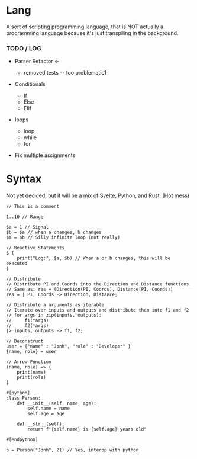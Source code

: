 # Lang
A sort of scripting programming language, that is NOT actually a programming language because it's just transpiling in the background.

### TODO / LOG
- Parser Refactor <-
    - removed tests -- too problematic1
- Conditionals
    -  If
    - Else
    - Elif
- loops 
    - loop
    - while
    - for

- Fix multiple assignments
 
# Syntax    
Not yet decided, but it will be a mix of Svelte, Python, and Rust. (Hot mess)
```lang
// This is a comment

1..10 // Range

$a = 1 // Signal
$b = $a // when a changes, b changes
$a = $b // Silly infinite loop (not really)

// Reactive Statements
$ {
    print("Log:", $a, $b) // When a or b changes, this will be executed
}

// Distribute
// Distribute PI and Coords into the Direction and Distance functions.
// Same as: res = (Direction(PI, Coords), Distance(PI, Coords))
res = | PI, Coords -> Direction, Distance; 

// Distribute a arguments as iterable
// Iterate over inputs and outputs and distribute them into f1 and f2
// for args in zip(inputs, outputs): 
//     f1(*args)
//     f2(*args)
|> inputs, outputs -> f1, f2; 

// Deconstruct
user = {"name" : "Jonh", "role" : "Developer" }
{name, role} = user

// Arrow Function
(name, role) => {
    print(name)
    print(role)
}

#[python]
class Person:
    def __init__(self, name, age):
        self.name = name
        self.age = age

    def __str__(self):
        return f"{self.name} is {self.age} years old"
  
#[endpython]

p = Person("Jonh", 21) // Yes, interop with python
```